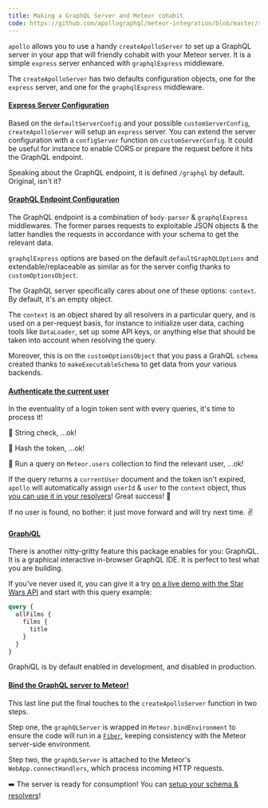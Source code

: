 ```yaml
---
title: Making a GraphQL Server and Meteor cohabit
code: https://github.com/apollographql/meteor-integration/blob/master/src/main-server.js#L16-L46
---
```


`apollo` allows you to use a handy `createApolloServer` to set up a GraphQL server in your app that will friendly cohabit with your Meteor server. It is a simple `express` server enhanced with `graphqlExpress` middleware.

The `createApolloServer` has two defaults configuration objects, one for the `express` server, and one for the `graphqlExpress` middleware.

<a href="https://github.com/apollographql/meteor-integration/blob/master/main-server.js#L46-L62"><h4>Express Server Configuration</h4></a>

Based on the `defaultServerConfig` and your possible `customServerConfig`, `createApolloServer` will setup an `express` server. You can extend the server configuration with a `configServer` function on `customServerConfig`. It could be useful for instance to enable CORS or prepare the request before it hits the GraphQL endpoint.

Speaking about the GraphQL endpoint, it is defined `/graphql` by default. Original, isn't it?

<a href="https://github.com/apollographql/meteor-integration/blob/master/main-server.js#L62-L73"><h4>GraphQL Endpoint Configuration</h4></a>

The GraphQL endpoint is a combination of `body-parser` & `graphqlExpress` middlewares. The former parses requests to exploitable JSON objects & the latter handles the requests in accordance with your schema to get the relevant data.

`graphqlExpress` options are based on the default `defaultGraphQLOptions` and extendable/replaceable as similar as for the server config thanks to `customOptionsObject`. 

The GraphQL server specifically cares about one of these options: `context`. By default, it's an empty object.

The `context` is an object shared by all resolvers in a particular query, and is used on a per-request basis, for instance to initialize user data, caching tools like `DataLoader`, set up some API keys, or anything else that should be taken into account when resolving the query.

Moreover, this is on the `customOptionsObject` that you pass a GrahQL `schema` created thanks to `makeExecutableSchema` to get data from your various backends.

<a href="https://github.com/apollographql/meteor-integration/blob/master/main-server.js#L75-L114"><h4>Authenticate the current user</h4></a>

In the eventuality of a login token sent with every queries, it's time to process it!

🤖 String check, ...ok! 

🤖 Hash the token, ...ok! 

🤖 Run a query on `Meteor.users` collection to find the relevant user, ...ok! 

If the query returns a `currentUser` document and the token isn't expired, `apollo` will automatically assign `userId` & `user` to the `context` object, thus [you can use it in your resolvers](https://github.com/apollographql/meteor-starter-kit/blob/master/imports/api/schema.js#L29-L31)! Great success! 🎉

If no user is found, no bother: it just move forward and will try next time. ✌️

<a href="https://github.com/apollographql/meteor-integration/blob/master/main-server.js#L128-L137"><h4>Graph<em>i</em>QL</h4></a>

There is another nitty-gritty feature this package enables for you: Graph<em>i</em>QL. It is a graphical interactive in-browser GraphQL IDE. It is perfect to test what you are building. 

If you've never used it, you can give it a try [on a live demo with the Star Wars API](http://graphql.org/swapi-graphql/) and start with this query example: 
```graphql
query {
  allFilms {
    films {
      title
    }
  }
}
```

Graph<em>i</em>QL is by default enabled in development, and disabled in production.  

<a href="https://github.com/apollographql/meteor-integration/blob/master/main-server.js#L139-L140"><h4>Bind the GraphQL server to Meteor!</h4></a>

This last line put the final touches to the `createApolloServer` function in two steps.

Step one, the `graphQLServer` is wrapped in `Meteor.bindEnvironment` to ensure the code will run in a [`Fiber`](https://github.com/laverdet/node-fibers), keeping consistency with the Meteor server-side environment.

Step two, the `graphQLServer` is attached to the Meteor's `WebApp.connectHandlers`, which process incoming HTTP requests.

➡️ The server is ready for consumption! You can [setup your schema & resolvers](http://dev.apollodata.com/core/meteor.html#Server)!
